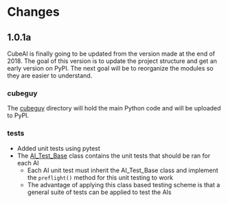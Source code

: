 # Changes

## 1.0.1a

CubeAI is finally going to be updated from the version made at the end of 2018. The goal of this version is to update the project structure and get an early version on PyPI.  The next goal will be to reorganize the modules so they are easier to understand.

### cubeguy

The [cubeguy](/cubeguy) directory will hold the main Python code and will be uploaded to PyPI.


### tests

* Added unit tests using pytest
* The [AI_Test_Base](/tests/base.py) class contains the unit tests that should be ran for each AI 
    * Each AI unit test must inherit the AI_Test_Base class and implement the `preflight()` method for this unit testing to work
    * The advantage of applying this class based testing scheme is that a general suite of tests can be applied to test the AIs

